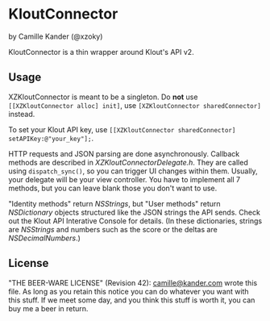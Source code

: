 KloutConnector
==============

by Camille Kander (@xzoky)

KloutConnector is a thin wrapper around Klout's API v2.

Usage
-----

XZKloutConnector is meant to be a singleton. Do **not** use ```[[XZKloutConnector alloc] init]```, use ```[XZKloutConnector sharedConnector]``` instead.

To set your Klout API key, use ```[[XZKloutConnector sharedConnector] setAPIKey:@"your_key"];```.

HTTP requests and JSON parsing are done asynchronously. Callback methods are described in *XZKloutConnectorDelegate.h*. They are called using ```dispatch_sync()```, so you can trigger UI changes within them. Usually, your delegate will be your view controller.
You have to implement all 7 methods, but you can leave blank those you don't want to use.

"Identity methods" return *NSStrings*, but "User methods" return *NSDictionary* objects structured like the JSON strings the API sends. Check out the Klout API Interative Console for details.
(In these dictionaries, strings are *NSStrings* and numbers such as the score or the deltas are *NSDecimalNumbers*.)

License
-------

"THE BEER-WARE LICENSE" (Revision 42):
<camille@kander.com> wrote this file. As long as you retain this notice you
can do whatever you want with this stuff. If we meet some day, and you think
this stuff is worth it, you can buy me a beer in return.
